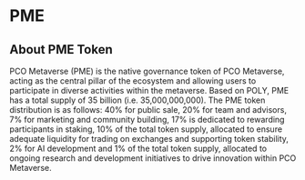 # PME
## About PME Token
PCO Metaverse (PME) is the native governance token of PCO Metaverse, acting as the central pillar of the ecosystem and allowing users to participate in diverse activities within the metaverse.
Based on POLY, PME has a total supply of 35 billion (i.e. 35,000,000,000). The PME token distribution is as follows: 40% for public sale, 20% for team and advisors,  7% for marketing and community building, 17% is dedicated to rewarding participants in staking, 10% of the total token supply, allocated to ensure adequate liquidity for trading on exchanges and supporting token stability, 2% for AI development and 1% of the total token supply, allocated to ongoing research and development initiatives to drive innovation within PCO Metaverse. 
